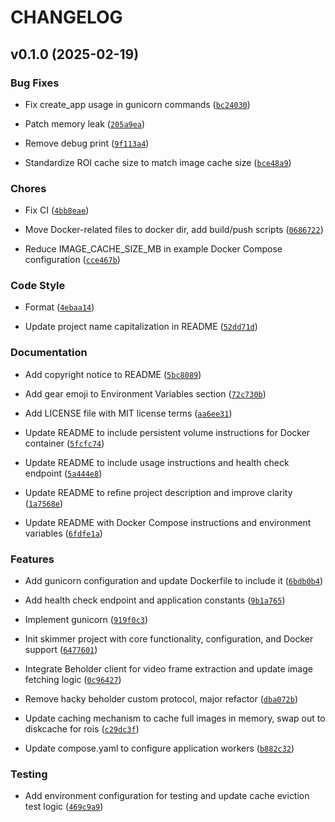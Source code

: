 # CHANGELOG


## v0.1.0 (2025-02-19)

### Bug Fixes

- Fix create_app usage in gunicorn commands
  ([`bc24030`](https://github.com/mbari-org/skimmer/commit/bc24030dbe3debdc3df68ae7a9398498ae7bf2ad))

- Patch memory leak
  ([`205a9ea`](https://github.com/mbari-org/skimmer/commit/205a9ea7dfbffbff7053a668aaae3a4b8bc4bdf1))

- Remove debug print
  ([`9f113a4`](https://github.com/mbari-org/skimmer/commit/9f113a4d2be179b50dd9a3d1910517ff7722ee0f))

- Standardize ROI cache size to match image cache size
  ([`bce48a9`](https://github.com/mbari-org/skimmer/commit/bce48a91532151bfa7a4de67de8422336dffcba7))

### Chores

- Fix CI
  ([`4bb8eae`](https://github.com/mbari-org/skimmer/commit/4bb8eae4dc79dfac0d50de5ac0908fcf3c709f9a))

- Move Docker-related files to docker dir, add build/push scripts
  ([`0686722`](https://github.com/mbari-org/skimmer/commit/068672297ea769c96dc967ff82ac1e4e147ee9da))

- Reduce IMAGE_CACHE_SIZE_MB in example Docker Compose configuration
  ([`cce467b`](https://github.com/mbari-org/skimmer/commit/cce467ba5497d9ab367bbb3d97a7fb2d5e7d6808))

### Code Style

- Format
  ([`4ebaa14`](https://github.com/mbari-org/skimmer/commit/4ebaa140cd595cb89e38cdd0bd903bb20bb4d847))

- Update project name capitalization in README
  ([`52dd71d`](https://github.com/mbari-org/skimmer/commit/52dd71d4066fe10024409fd73a96d5b0b52016c8))

### Documentation

- Add copyright notice to README
  ([`5bc8089`](https://github.com/mbari-org/skimmer/commit/5bc8089bbe65e3b5300c5f0e440c709aec32944b))

- Add gear emoji to Environment Variables section
  ([`72c730b`](https://github.com/mbari-org/skimmer/commit/72c730b5ecf2cb03a7fec72ffa23a8fc86551b44))

- Add LICENSE file with MIT license terms
  ([`aa6ee31`](https://github.com/mbari-org/skimmer/commit/aa6ee314ef108b945bf13ca216c6fbe2ce37c9d4))

- Update README to include persistent volume instructions for Docker container
  ([`5fcfc74`](https://github.com/mbari-org/skimmer/commit/5fcfc745c01bba886857452ed231ebed5a8ce1e9))

- Update README to include usage instructions and health check endpoint
  ([`5a444e8`](https://github.com/mbari-org/skimmer/commit/5a444e8d86b71a2b423907f28cff5aba3839dd4a))

- Update README to refine project description and improve clarity
  ([`1a7568e`](https://github.com/mbari-org/skimmer/commit/1a7568ecaa98adc8bdda67bd92dcfa29ec958527))

- Update README with Docker Compose instructions and environment variables
  ([`6fdfe1a`](https://github.com/mbari-org/skimmer/commit/6fdfe1ac65c97b84bf000c313e51b2de0c7c2778))

### Features

- Add gunicorn configuration and update Dockerfile to include it
  ([`6bdb0b4`](https://github.com/mbari-org/skimmer/commit/6bdb0b4a82b8808314946462b6340d3c026db184))

- Add health check endpoint and application constants
  ([`9b1a765`](https://github.com/mbari-org/skimmer/commit/9b1a76533031b15823662505db5839715f728883))

- Implement gunicorn
  ([`919f0c3`](https://github.com/mbari-org/skimmer/commit/919f0c398716df354f61e36513f65db76b4fab0f))

- Init skimmer project with core functionality, configuration, and Docker support
  ([`6477601`](https://github.com/mbari-org/skimmer/commit/6477601f9e4f6f0d2a7b140c58dc70182a4ca54e))

- Integrate Beholder client for video frame extraction and update image fetching logic
  ([`0c96427`](https://github.com/mbari-org/skimmer/commit/0c96427045de6315c5f788dee684211ae86944d8))

- Remove hacky beholder custom protocol, major refactor
  ([`dba072b`](https://github.com/mbari-org/skimmer/commit/dba072b005d2bdfd8c6fc283cfbbffa749341b58))

- Update caching mechanism to cache full images in memory, swap out to diskcache for rois
  ([`c29dc3f`](https://github.com/mbari-org/skimmer/commit/c29dc3f02b06d396afe65839b94d9b8aa8f37cbb))

- Update compose.yaml to configure application workers
  ([`b882c32`](https://github.com/mbari-org/skimmer/commit/b882c32df1c68c99c12885e9c238e426568e512a))

### Testing

- Add environment configuration for testing and update cache eviction test logic
  ([`469c9a9`](https://github.com/mbari-org/skimmer/commit/469c9a90edb70d55231542109d1a4a84e9dff46e))
